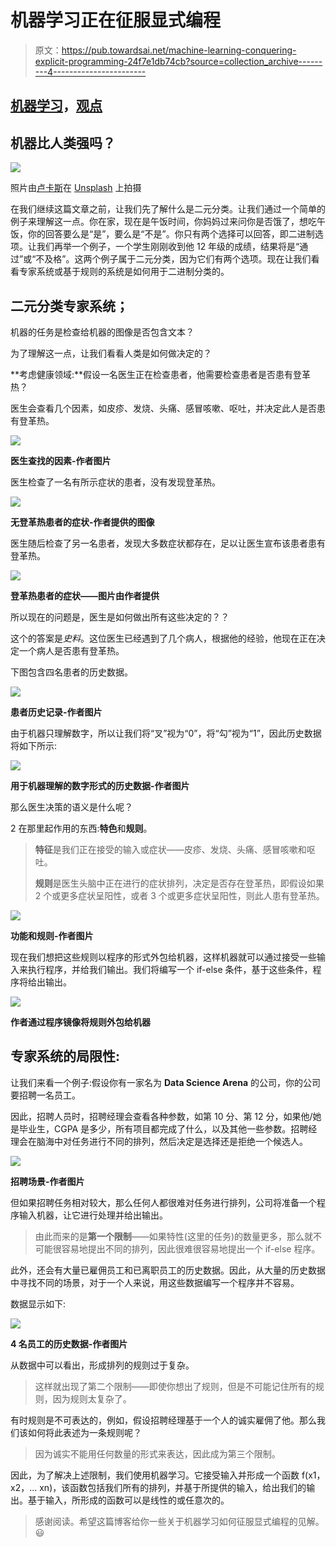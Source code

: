 # 机器学习正在征服显式编程

> 原文：<https://pub.towardsai.net/machine-learning-conquering-explicit-programming-24f7e1db74cb?source=collection_archive---------4----------------------->

## [机器学习](https://towardsai.net/p/category/machine-learning)，[观点](https://towardsai.net/p/category/opinion)

## 机器比人类强吗？

![](img/a56ef5aee4ce94a187a5c0cd0b463fac.png)

照片由[卢卡斯](https://unsplash.com/@hauntedeyes?utm_source=medium&utm_medium=referral)在 [Unsplash](https://unsplash.com?utm_source=medium&utm_medium=referral) 上拍摄

在我们继续这篇文章之前，让我们先了解什么是二元分类。让我们通过一个简单的例子来理解这一点。你在家，现在是午饭时间，你妈妈过来问你是否饿了，想吃午饭，你的回答要么是“是”，要么是“不是”。你只有两个选择可以回答，即二进制选项。让我们再举一个例子，一个学生刚刚收到他 12 年级的成绩，结果将是“通过”或“不及格”。这两个例子属于二元分类，因为它们有两个选项。现在让我们看看专家系统或基于规则的系统是如何用于二进制分类的。

## 二元分类专家系统；

机器的任务是检查给机器的图像是否包含文本？

为了理解这一点，让我们看看人类是如何做决定的？

**考虑健康领域:**假设一名医生正在检查患者，他需要检查患者是否患有登革热？

医生会查看几个因素，如皮疹、发烧、头痛、感冒咳嗽、呕吐，并决定此人是否患有登革热。

![](img/0b50ccb5312e4651f4bce51cab8e96dc.png)

**医生查找的因素-作者图片**

医生检查了一名有所示症状的患者，没有发现登革热。

![](img/8061a123b739e3b24bb0f864fc78e1f3.png)

**无登革热患者的症状-作者提供的图像**

医生随后检查了另一名患者，发现大多数症状都存在，足以让医生宣布该患者患有登革热。

![](img/6eb4e924dcd59a7bbfd0acf4ab0e59c6.png)

**登革热患者的症状——图片由作者提供**

所以现在的问题是，医生是如何做出所有这些决定的？？

这个的答案是*史料*。这位医生已经遇到了几个病人，根据他的经验，他现在正在决定一个病人是否患有登革热。

下图包含四名患者的历史数据。

![](img/37c629802920a4ff20c11e365b5e0c34.png)

**患者历史记录-作者图片**

由于机器只理解数字，所以让我们将“叉”视为“0”，将“勾”视为“1”，因此历史数据将如下所示:

![](img/ff2cc38350e83c8d6a028423c16f67d5.png)

**用于机器理解的数字形式的历史数据-作者图片**

那么医生决策的语义是什么呢？

2 在那里起作用的东西:**特色**和**规则**。

> **特征**是我们正在接受的输入或症状——皮疹、发烧、头痛、感冒咳嗽和呕吐。
> 
> **规则**是医生头脑中正在进行的症状排列，决定是否存在登革热，即假设如果 2 个或更多症状呈阳性，或者 3 个或更多症状呈阳性，则此人患有登革热。

![](img/3b45d4b2250bfec3b036ad8e59a16af2.png)

**功能和规则-作者图片**

现在我们想把这些规则以程序的形式外包给机器，这样机器就可以通过接受一些输入来执行程序，并给我们输出。我们将编写一个 if-else 条件，基于这些条件，程序将给出输出。

![](img/f2768b1b8ae2defe7071a56e820e2869.png)

**作者通过程序镜像将规则外包给机器**

## 专家系统的局限性:

让我们来看一个例子:假设你有一家名为 **Data Science Arena** 的公司，你的公司要招聘一名员工。

因此，招聘人员时，招聘经理会查看各种参数，如第 10 分、第 12 分，如果他/她是毕业生，CGPA 是多少，所有项目都完成了什么，以及其他一些参数。招聘经理会在脑海中对任务进行不同的排列，然后决定是选择还是拒绝一个候选人。

![](img/75bd3c569629a83d7171ee87f907e895.png)

**招聘场景-作者图片**

但如果招聘任务相对较大，那么任何人都很难对任务进行排列，公司将准备一个程序输入机器，让它进行处理并给出输出。

> 由此而来的是**第一个限制**——如果特性(这里的任务)的数量更多，那么就不可能很容易地提出不同的排列，因此很难很容易地提出一个 if-else 程序。

此外，还会有大量已雇佣员工和已离职员工的历史数据。因此，从大量的历史数据中寻找不同的场景，对于一个人来说，用这些数据编写一个程序并不容易。

数据显示如下:

![](img/0d4ca54ed9008c078f024a4313b6f8b2.png)

**4 名员工的历史数据-作者图片**

从数据中可以看出，形成排列的规则过于复杂。

> 这样就出现了第二个限制——即使你想出了规则，但是不可能记住所有的规则，因为规则太复杂了。

有时规则是不可表达的，例如，假设招聘经理基于一个人的诚实雇佣了他。那么我们该如何将此表述为一条规则呢？

> 因为诚实不能用任何数量的形式来表达，因此成为第三个限制。

因此，为了解决上述限制，我们使用机器学习。它接受输入并形成一个函数 f(x1，x2，… xn)，该函数包括我们所有的排列，并基于所提供的输入，给出我们的输出。基于输入，所形成的函数可以是线性的或任意次的。

> 感谢阅读。希望这篇博客给你一些关于机器学习如何征服显式编程的见解。😃